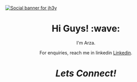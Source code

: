 [![Social banner for jh3y](https://github.com/jh3y/jh3y/raw/master/assets/header-banner--optimized.svg)](https://jhey.dev)
<h1 align='center'> Hi Guys! :wave:</h1>
<p align='center'>
I'm Arza.
</p>
<p align='center'>For enquiries, reach me in linkedin <a href="https://www.linkedin.com/in/arzafawazi/">Linkedin</a>.</p>

<h1 align='center'><i>Lets Connect!</i></h1>
